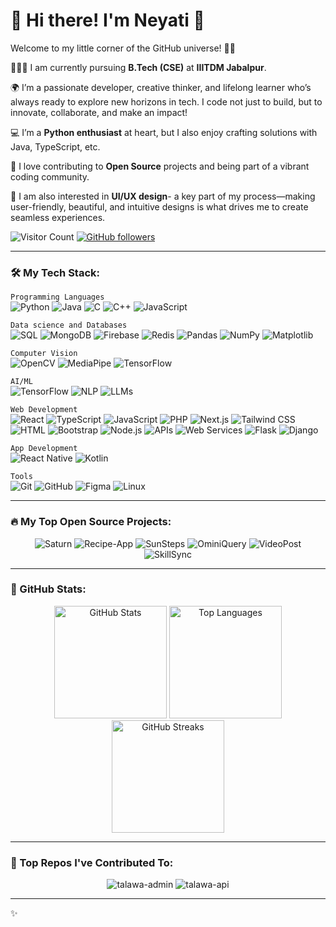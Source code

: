 # 👋 Hi there! I'm **Neyati** 💫
Welcome to my little corner of the GitHub universe! 🚀✨ 

👩🏻‍💻 I am currently pursuing **B.Tech (CSE)** at **IIITDM Jabalpur**.

🌍️ I’m a passionate developer, creative thinker, and lifelong learner who’s always ready to explore new horizons in tech. I code not just to build, but to innovate, collaborate, and make an impact!

💻 I’m a **Python enthusiast** at heart, but I also enjoy crafting solutions with Java, TypeScript, etc.

🤝 I love contributing to **Open Source** projects and being part of a vibrant coding community.

🎨 I am also interested in **UI/UX design**- a key part of my process—making user-friendly, beautiful, and intuitive designs is what drives me to create seamless experiences.




![Visitor Count](https://komarev.com/ghpvc/?username=Doraemon012&label=Profile%20views&color=0e75b6&style=flat) 
[![GitHub followers](https://img.shields.io/github/followers/Doraemon012?label=Follow&style=social)](https://github.com/Doraemon012)


---


### 🛠️ My Tech Stack:

`Programming Languages`<br/>
![Python](https://img.shields.io/badge/-Python-3776AB?style=flat-square&logo=python&logoColor=white)
![Java](https://img.shields.io/badge/-Java-007396?style=flat-square&logo=java&logoColor=white)
![C](https://img.shields.io/badge/-C-A8B9CC?style=flat-square&logo=c&logoColor=white)
![C++](https://img.shields.io/badge/-C++-00599C?style=flat-square&logo=c%2B%2B&logoColor=white)
![JavaScript](https://img.shields.io/badge/-JavaScript-F7DF1E?style=flat-square&logo=javascript&logoColor=black)

`Data science and Databases`<br/>
![SQL](https://img.shields.io/badge/-SQL-4479A1?style=flat-square&logo=postgresql&logoColor=white)
![MongoDB](https://img.shields.io/badge/-MongoDB-47A248?style=flat-square&logo=mongodb&logoColor=white)
![Firebase](https://img.shields.io/badge/-Firebase-FFCA28?style=flat-square&logo=firebase&logoColor=black)
![Redis](https://img.shields.io/badge/-Redis-DC382D?style=flat-square&logo=redis&logoColor=white)
![Pandas](https://img.shields.io/badge/-Pandas-150458?style=flat-square&logo=pandas&logoColor=white)
![NumPy](https://img.shields.io/badge/-NumPy-013243?style=flat-square&logo=numpy&logoColor=white)
![Matplotlib](https://img.shields.io/badge/-Matplotlib-00599C?style=flat-square&logo=matplotlib&logoColor=white)

`Computer Vision`<br/>
![OpenCV](https://img.shields.io/badge/-OpenCV-5C3EE8?style=flat-square&logo=opencv&logoColor=white)
![MediaPipe](https://img.shields.io/badge/-MediaPipe-FF9800?style=flat-square&logo=google&logoColor=white)
![TensorFlow](https://img.shields.io/badge/-TensorFlow-FF6F00?style=flat-square&logo=tensorflow&logoColor=white)

`AI/ML`<br/>
![TensorFlow](https://img.shields.io/badge/-TensorFlow-FF6F00?style=flat-square&logo=tensorflow&logoColor=white)
![NLP](https://img.shields.io/badge/-NLP-3E4C59?style=flat-square)
![LLMs](https://img.shields.io/badge/-LLMs-9B51E0?style=flat-square)

`Web Development`<br/>
![React](https://img.shields.io/badge/-React-61DAFB?style=flat-square&logo=react&logoColor=white)
![TypeScript](https://img.shields.io/badge/-TypeScript-007ACC?style=flat-square&logo=typescript&logoColor=white)
![JavaScript](https://img.shields.io/badge/-JavaScript-F7DF1E?style=flat-square&logo=javascript&logoColor=black)
![PHP](https://img.shields.io/badge/-PHP-777BB4?style=flat-square&logo=php&logoColor=white)
![Next.js](https://img.shields.io/badge/-Next.js-000000?style=flat-square&logo=next.js&logoColor=white)
![Tailwind CSS](https://img.shields.io/badge/-Tailwind%20CSS-06B6D4?style=flat-square&logo=tailwind-css&logoColor=white)
![HTML](https://img.shields.io/badge/-HTML5-E34F26?style=flat-square&logo=html5&logoColor=white)
![Bootstrap](https://img.shields.io/badge/-Bootstrap-7952B3?style=flat-square&logo=bootstrap&logoColor=white)
![Node.js](https://img.shields.io/badge/-Node.js-339933?style=flat-square&logo=node.js&logoColor=white)
![APIs](https://img.shields.io/badge/-APIs-4C4C4C?style=flat-square)
![Web Services](https://img.shields.io/badge/-Web%20Services-228B22?style=flat-square)
![Flask](https://img.shields.io/badge/-Flask-000000?style=flat-square&logo=flask&logoColor=white)
![Django](https://img.shields.io/badge/-Django-092E20?style=flat-square&logo=django&logoColor=white)

`App Development`<br/>
![React Native](https://img.shields.io/badge/-React%20Native-61DAFB?style=flat-square&logo=react)
![Kotlin](https://img.shields.io/badge/-Kotlin-0095D5?style=flat-square&logo=kotlin&logoColor=white)

`Tools`<br/>
![Git](https://img.shields.io/badge/-Git-F05032?style=flat-square&logo=git&logoColor=white)
![GitHub](https://img.shields.io/badge/-GitHub-181717?style=flat-square&logo=github&logoColor=white)
![Figma](https://img.shields.io/badge/-Figma-F24E1E?style=flat-square&logo=figma&logoColor=white)
![Linux](https://img.shields.io/badge/-Linux-FCC624?style=flat-square&logo=linux&logoColor=black)


--- 

### 🔥 My Top Open Source Projects:

<div align="center" >
  <img src="https://github-readme-stats.vercel.app/api/pin/?username=Doraemon012&repo=Saturn&theme=dark" alt="Saturn"/>
  <img src="https://github-readme-stats.vercel.app/api/pin/?username=Doraemon012&repo=Recipe-App&theme=dark" alt="Recipe-App"/>
  <img src="https://github-readme-stats.vercel.app/api/pin/?username=Doraemon012&repo=SunSteps&theme=dark" alt="SunSteps"/>
  <img src="https://github-readme-stats.vercel.app/api/pin/?username=Doraemon012&repo=OminiQuery&theme=dark" alt="OminiQuery"/>
  <img src="https://github-readme-stats.vercel.app/api/pin/?username=Doraemon012&repo=VideoPost&theme=dark" alt="VideoPost"/>
  <img src="https://github-readme-stats.vercel.app/api/pin/?username=Doraemon012&repo=SkillSync&theme=dark" alt="SkillSync"/>
</div>


---


### 🌟 GitHub Stats:
<div align="center">
  <img src="https://github-readme-stats.vercel.app/api?username=Doraemon012&show_icons=true&theme=dark" alt="GitHub Stats" height="180px"/>
     <img src="https://github-readme-stats.vercel.app/api/top-langs/?username=Doraemon012&layout=compact&theme=dark" alt="Top Languages" height="180px"/>

  <img src="https://github-readme-streak-stats.herokuapp.com/?user=Doraemon012&theme=dark" alt="GitHub Streaks" height="180px"/>

</div>

<!-- <div align="center">
   <!-- <a href="https://github.com/ashutosh00710/github-readme-activity-graph"><img alt="Doraemon012's Activity Graph" src="https://github-readme-activity-graph.vercel.app/graph/?username=Doraemon012&bg_color=2A3C60&color=4D8B8D&line=F85D7F&point=FFFFFF&hide_border=true" /></a>

   -->


---


### 🤝 Top Repos I've Contributed To:

<div align="center">
  <img src="https://github-readme-stats.vercel.app/api/pin/?username=PalisadoesFoundation&repo=talawa-admin&theme=dark" alt="talawa-admin"/>
  <img src="https://github-readme-stats.vercel.app/api/pin/?username=PalisadoesFoundation&repo=talawa-api&theme=dark" alt="talawa-api"/>
</div>


---

✨
